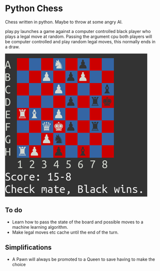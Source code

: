 # Python Chess

Chess written in python. Maybe to throw at some angry AI.

play.py launches a game against a computer controlled black player who plays a legal move at random. Passing the argument cpu both players will be computer controlled and play random legal moves, this normally ends in a draw.

![alt text](https://raw.githubusercontent.com/ASquirrelsTail/chess/master/chess.png "The Black random computer controlled player beats the White computer controlled player.")

## To do

- Learn how to pass the state of the board and possible moves to a machine learning algorithm.
- Make legal moves etc cache until the end of the turn.

## Simplifications

- A Pawn will always be promoted to a Queen to save having to make the choice
